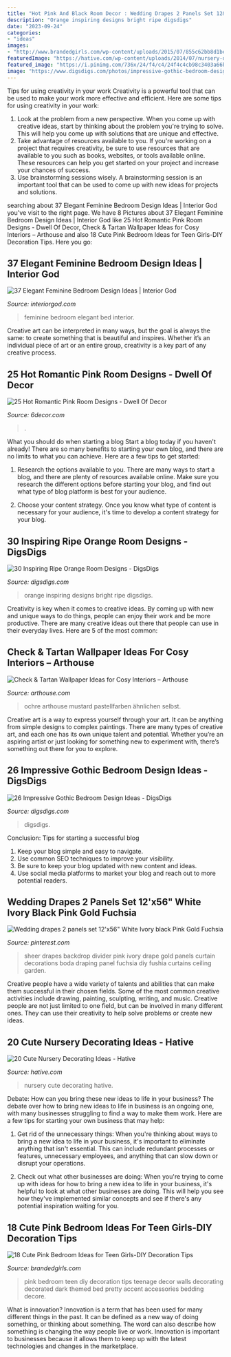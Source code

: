 ```yaml
---
title: "Hot Pink And Black Room Decor : Wedding Drapes 2 Panels Set 12&#039;x56&quot; White Ivory Black Pink Gold Fuchsia"
description: "Orange inspiring designs bright ripe digsdigs"
date: "2023-09-24"
categories:
- "ideas"
images:
- "http://www.brandedgirls.com/wp-content/uploads/2015/07/855c62bb8d1bea660d63f4dc6d610711.jpg"
featuredImage: "https://hative.com/wp-content/uploads/2014/07/nursery-decorating-ideas/13-beautiful-nursery-ideas.jpg"
featured_image: "https://i.pinimg.com/736x/24/f4/c4/24f4c4cb98c3403a66b602bdd7b0f780--sheer-drapes-drapes-curtains.jpg"
image: "https://www.digsdigs.com/photos/impressive-gothic-bedroom-designs-20.jpg"
---
```



Tips for using creativity in your work
Creativity is a powerful tool that can be used to make your work more effective and efficient. Here are some tips for using creativity in your work:
1. Look at the problem from a new perspective. When you come up with creative ideas, start by thinking about the problem you're trying to solve. This will help you come up with solutions that are unique and effective.
2. Take advantage of resources available to you. If you're working on a project that requires creativity, be sure to use resources that are available to you such as books, websites, or tools available online. These resources can help you get started on your project and increase your chances of success.
3. Use brainstorming sessions wisely. A brainstorming session is an important tool that can be used to come up with new ideas for projects and solutions.

	

		
searching about 37 Elegant Feminine Bedroom Design Ideas | Interior God you've visit to the right page. We have 8 Pictures about 37 Elegant Feminine Bedroom Design Ideas | Interior God like 25 Hot Romantic Pink Room Designs - Dwell Of Decor, Check &amp; Tartan Wallpaper Ideas for Cosy Interiors – Arthouse and also 18 Cute Pink Bedroom Ideas for Teen Girls-DIY Decoration Tips. Here you go:
		
    
## 37 Elegant Feminine Bedroom Design Ideas | Interior God

<img loading=lazy src="http://interiorgod.com/wp-content/uploads/2016/06/feminine-baldachin-bed.jpg" onerror="this.onerror=null;this.src='https://tse2.mm.bing.net/th?id=OIP.KklvBcEj75HoMsytdxCa6gHaJ3&amp;pid=15.1';" alt="37 Elegant Feminine Bedroom Design Ideas | Interior God">

_Source: interiorgod.com_

>feminine bedroom elegant bed interior. 

	

Creative art can be interpreted in many ways, but the goal is always the same: to create something that is beautiful and inspires. Whether it’s an individual piece of art or an entire group, creativity is a key part of any creative process.

    
## 25 Hot Romantic Pink Room Designs - Dwell Of Decor

<img loading=lazy src="https://4.bp.blogspot.com/-i3NAUgWawnw/V9L4OO2DpVI/AAAAAAAArzw/F9O06LShKSkSKUTrqJwkzQWpedRlQdDvgCLcB/s1600/girl-bedroom-ideas-with-pink-walls.jpg" onerror="this.onerror=null;this.src='https://tse3.mm.bing.net/th?id=OIP.pmOrJ2pTqQr2itMdszG45AHaJ3&amp;pid=15.1';" alt="25 Hot Romantic Pink Room Designs - Dwell Of Decor">

_Source: 6decor.com_

>. 

	

What you should do when starting a blog
Start a blog today if you haven't already! There are so many benefits to starting your own blog, and there are no limits to what you can achieve. Here are a few tips to get started:
1. Research the options available to you. There are many ways to start a blog, and there are plenty of resources available online. Make sure you research the different options before starting your blog, and find out what type of blog platform is best for your audience.

2. Choose your content strategy. Once you know what type of content is necessary for your audience, it's time to develop a content strategy for your blog.

    
## 30 Inspiring Ripe Orange Room Designs - DigsDigs

<img loading=lazy src="https://www.digsdigs.com/photos/bright-and-inspiring-orange-room-designs-8-554x738.jpg" onerror="this.onerror=null;this.src='https://tse2.mm.bing.net/th?id=OIP.uk3kEzscbdakrOLg2DHHLAHaJ3&amp;pid=15.1';" alt="30 Inspiring Ripe Orange Room Designs - DigsDigs">

_Source: digsdigs.com_

>orange inspiring designs bright ripe digsdigs. 

	

Creativity is key when it comes to creative ideas. By coming up with new and unique ways to do things, people can enjoy their work and be more productive. There are many creative ideas out there that people can use in their everyday lives. Here are 5 of the most common: 

    
## Check &amp; Tartan Wallpaper Ideas For Cosy Interiors – Arthouse

<img loading=lazy src="https://cdn.shopify.com/s/files/1/0252/5246/2637/articles/5c76fe2ade77fe547900003b_1024x1024.jpg?v=1600674707" onerror="this.onerror=null;this.src='https://tse1.mm.bing.net/th?id=OIP.6PQJ9p7U4geQtV2kBS5tNAHaHV&amp;pid=15.1';" alt="Check &amp; Tartan Wallpaper Ideas for Cosy Interiors – Arthouse">

_Source: arthouse.com_

>ochre arthouse mustard pastellfarben ähnlichen selbst. 

	

Creative art is a way to express yourself through your art. It can be anything from simple designs to complex paintings. There are many types of creative art, and each one has its own unique talent and potential. Whether you’re an aspiring artist or just looking for something new to experiment with, there’s something out there for you to explore.

    
## 26 Impressive Gothic Bedroom Design Ideas - DigsDigs

<img loading=lazy src="https://www.digsdigs.com/photos/impressive-gothic-bedroom-designs-20.jpg" onerror="this.onerror=null;this.src='https://tse3.mm.bing.net/th?id=OIP.-MZ_iE9aObg5PRc8JMPFFwHaLH&amp;pid=15.1';" alt="26 Impressive Gothic Bedroom Design Ideas - DigsDigs">

_Source: digsdigs.com_

>digsdigs. 

	

Conclusion: Tips for starting a successful blog
1. Keep your blog simple and easy to navigate.
2. Use common SEO techniques to improve your visibility.
3. Be sure to keep your blog updated with new content and ideas.
4. Use social media platforms to market your blog and reach out to more potential readers.

    
## Wedding Drapes 2 Panels Set 12&#039;x56&quot; White Ivory Black Pink Gold Fuchsia

<img loading=lazy src="https://i.pinimg.com/736x/24/f4/c4/24f4c4cb98c3403a66b602bdd7b0f780--sheer-drapes-drapes-curtains.jpg" onerror="this.onerror=null;this.src='https://tse2.mm.bing.net/th?id=OIP.X1xrBbkkSnkdbmv87lzDnADYEg&amp;pid=15.1';" alt="Wedding drapes 2 panels set 12&#039;x56&quot; White Ivory black Pink Gold Fuchsia">

_Source: pinterest.com_

>sheer drapes backdrop divider pink ivory drape gold panels curtain decorations boda draping panel fuchsia diy fushia curtains ceiling garden. 

	

Creative people have a wide variety of talents and abilities that can make them successful in their chosen fields. Some of the most common creative activities include drawing, painting, sculpting, writing, and music. Creative people are not just limited to one field, but can be involved in many different ones. They can use their creativity to help solve problems or create new ideas.

    
## 20 Cute Nursery Decorating Ideas - Hative

<img loading=lazy src="https://hative.com/wp-content/uploads/2014/07/nursery-decorating-ideas/13-beautiful-nursery-ideas.jpg" onerror="this.onerror=null;this.src='https://tse1.mm.bing.net/th?id=OIP.vy3d9dO2rbBhhILk4gipdQHaJ4&amp;pid=15.1';" alt="20 Cute Nursery Decorating Ideas - Hative">

_Source: hative.com_

>nursery cute decorating hative. 

	

Debate: How can you bring these new ideas to life in your business?
The debate over how to bring new ideas to life in business is an ongoing one, with many businesses struggling to find a way to make them work. Here are a few tips for starting your own business that may help: 
1. Get rid of the unnecessary things: When you're thinking about ways to bring a new idea to life in your business, it's important to eliminate anything that isn't essential. This can include redundant processes or features, unnecessary employees, and anything that can slow down or disrupt your operations. 

2. Check out what other businesses are doing: When you're trying to come up with ideas for how to bring a new idea to life in your business, it's helpful to look at what other businesses are doing. This will help you see how they've implemented similar concepts and see if there's any potential inspiration waiting for you.

    
## 18 Cute Pink Bedroom Ideas For Teen Girls-DIY Decoration Tips

<img loading=lazy src="http://www.brandedgirls.com/wp-content/uploads/2015/07/855c62bb8d1bea660d63f4dc6d610711.jpg" onerror="this.onerror=null;this.src='https://tse3.mm.bing.net/th?id=OIP.d-WujiRczkqPEfqNhhrIiQHaJ3&amp;pid=15.1';" alt="18 Cute Pink Bedroom Ideas for Teen Girls-DIY Decoration Tips">

_Source: brandedgirls.com_

>pink bedroom teen diy decoration tips teenage decor walls decorating decorated dark themed bed pretty accent accessories bedding decore. 

	

What is innovation?
Innovation is a term that has been used for many different things in the past. It can be defined as a new way of doing something, or thinking about something. The word can also describe how something is changing the way people live or work. Innovation is important to businesses because it allows them to keep up with the latest technologies and changes in the marketplace.

